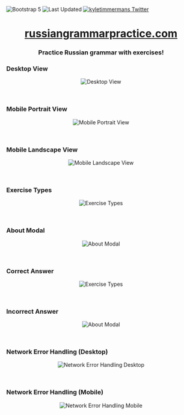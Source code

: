 ![Bootstrap 5](https://img.shields.io/badge/Bootstrap-5-8B11FA.svg)
![Last Updated](https://img.shields.io/github/last-commit/kyletimmermans/russian-grammar-practice?color=success)
[![kyletimmermans Twitter](http://img.shields.io/twitter/url/http/shields.io.svg?style=social&label=Follow)](https://twitter.com/kyletimmermans)


# <div align="center"><a href='https://www.russiangrammarpractice.com'>russiangrammarpractice.com</a></div>

### <div align="center">Practice Russian grammar with exercises!</div>


### Desktop View
<p align="center">
  <img src="https://github.com/kyletimmermans/russian-grammar-practice/blob/master/media/desktop_view_v2.png?raw=true" alt="Desktop View"/>
</p>

</br>

### Mobile Portrait View
<p align="center">
  <img src="https://github.com/kyletimmermans/russian-grammar-practice/blob/master/media/mobile_portrait_v2.png?raw=true" alt="Mobile Portrait View"/>
</p>

</br>

### Mobile Landscape View
<p align="center">
  <img src="https://github.com/kyletimmermans/russian-grammar-practice/blob/master/media/mobile_landscape_v2.png?raw=true" alt="Mobile Landscape View"/>
</p>

</br>

### Exercise Types
<p align="center">
  <img src="https://github.com/kyletimmermans/russian-grammar-practice/blob/master/media/exercise_types_v2.png?raw=true" alt="Exercise Types"/>
</p>

</br>

### About Modal
<p align="center">
  <img src="https://github.com/kyletimmermans/russian-grammar-practice/blob/master/media/about_modal_v2.png?raw=true" alt="About Modal"/>
</p>

</br>

### Correct Answer
<p align="center">
  <img src="https://github.com/kyletimmermans/russian-grammar-practice/blob/master/media/correct_answer_v3.png?raw=true" alt="Exercise Types"/>
</p>

</br>

### Incorrect Answer
<p align="center">
  <img src="https://github.com/kyletimmermans/russian-grammar-practice/blob/master/media/incorrect_answer_v3.png?raw=true" alt="About Modal"/>
</p>

</br>

### Network Error Handling (Desktop)
<p align="center">
  <img src="https://github.com/kyletimmermans/russian-grammar-practice/blob/master/media/network_error_handling_desktop_v2.png?raw=true" alt="Network Error Handling Desktop"/>
</p>

</br>

### Network Error Handling (Mobile)
<p align="center">
  <img src="https://github.com/kyletimmermans/russian-grammar-practice/blob/master/media/network_error_handling_mobile_v3.png?raw=true" alt="Network Error Handling Mobile"/>
</p>
